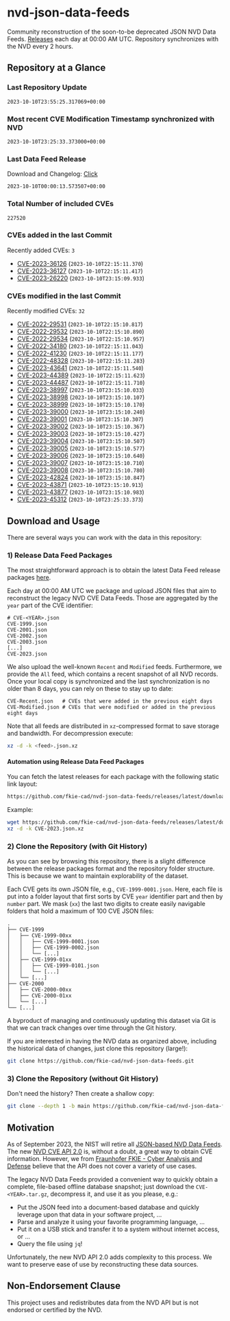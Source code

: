 # nvd-json-data-feeds

Community reconstruction of the soon-to-be deprecated JSON NVD Data Feeds. 
[Releases](https://github.com/fkie-cad/nvd-json-data-feeds/releases/latest) each day at 00:00 AM UTC.
Repository synchronizes with the NVD every 2 hours.

## Repository at a Glance

### Last Repository Update

```plain
2023-10-10T23:55:25.317069+00:00
```

### Most recent CVE Modification Timestamp synchronized with NVD

```plain
2023-10-10T23:25:33.373000+00:00
```

### Last Data Feed Release

Download and Changelog: [Click](https://github.com/fkie-cad/nvd-json-data-feeds/releases/latest)

```plain
2023-10-10T00:00:13.573507+00:00
```

### Total Number of included CVEs

```plain
227520
```

### CVEs added in the last Commit

Recently added CVEs: `3`

* [CVE-2023-36126](CVE-2023/CVE-2023-361xx/CVE-2023-36126.json) (`2023-10-10T22:15:11.370`)
* [CVE-2023-36127](CVE-2023/CVE-2023-361xx/CVE-2023-36127.json) (`2023-10-10T22:15:11.417`)
* [CVE-2023-26220](CVE-2023/CVE-2023-262xx/CVE-2023-26220.json) (`2023-10-10T23:15:09.933`)


### CVEs modified in the last Commit

Recently modified CVEs: `32`

* [CVE-2022-29531](CVE-2022/CVE-2022-295xx/CVE-2022-29531.json) (`2023-10-10T22:15:10.817`)
* [CVE-2022-29532](CVE-2022/CVE-2022-295xx/CVE-2022-29532.json) (`2023-10-10T22:15:10.890`)
* [CVE-2022-29534](CVE-2022/CVE-2022-295xx/CVE-2022-29534.json) (`2023-10-10T22:15:10.957`)
* [CVE-2022-34180](CVE-2022/CVE-2022-341xx/CVE-2022-34180.json) (`2023-10-10T22:15:11.043`)
* [CVE-2022-41230](CVE-2022/CVE-2022-412xx/CVE-2022-41230.json) (`2023-10-10T22:15:11.177`)
* [CVE-2022-48328](CVE-2022/CVE-2022-483xx/CVE-2022-48328.json) (`2023-10-10T22:15:11.283`)
* [CVE-2023-43641](CVE-2023/CVE-2023-436xx/CVE-2023-43641.json) (`2023-10-10T22:15:11.540`)
* [CVE-2023-44389](CVE-2023/CVE-2023-443xx/CVE-2023-44389.json) (`2023-10-10T22:15:11.623`)
* [CVE-2023-44487](CVE-2023/CVE-2023-444xx/CVE-2023-44487.json) (`2023-10-10T22:15:11.710`)
* [CVE-2023-38997](CVE-2023/CVE-2023-389xx/CVE-2023-38997.json) (`2023-10-10T23:15:10.033`)
* [CVE-2023-38998](CVE-2023/CVE-2023-389xx/CVE-2023-38998.json) (`2023-10-10T23:15:10.107`)
* [CVE-2023-38999](CVE-2023/CVE-2023-389xx/CVE-2023-38999.json) (`2023-10-10T23:15:10.170`)
* [CVE-2023-39000](CVE-2023/CVE-2023-390xx/CVE-2023-39000.json) (`2023-10-10T23:15:10.240`)
* [CVE-2023-39001](CVE-2023/CVE-2023-390xx/CVE-2023-39001.json) (`2023-10-10T23:15:10.307`)
* [CVE-2023-39002](CVE-2023/CVE-2023-390xx/CVE-2023-39002.json) (`2023-10-10T23:15:10.367`)
* [CVE-2023-39003](CVE-2023/CVE-2023-390xx/CVE-2023-39003.json) (`2023-10-10T23:15:10.427`)
* [CVE-2023-39004](CVE-2023/CVE-2023-390xx/CVE-2023-39004.json) (`2023-10-10T23:15:10.507`)
* [CVE-2023-39005](CVE-2023/CVE-2023-390xx/CVE-2023-39005.json) (`2023-10-10T23:15:10.577`)
* [CVE-2023-39006](CVE-2023/CVE-2023-390xx/CVE-2023-39006.json) (`2023-10-10T23:15:10.640`)
* [CVE-2023-39007](CVE-2023/CVE-2023-390xx/CVE-2023-39007.json) (`2023-10-10T23:15:10.710`)
* [CVE-2023-39008](CVE-2023/CVE-2023-390xx/CVE-2023-39008.json) (`2023-10-10T23:15:10.780`)
* [CVE-2023-42824](CVE-2023/CVE-2023-428xx/CVE-2023-42824.json) (`2023-10-10T23:15:10.847`)
* [CVE-2023-43871](CVE-2023/CVE-2023-438xx/CVE-2023-43871.json) (`2023-10-10T23:15:10.913`)
* [CVE-2023-43877](CVE-2023/CVE-2023-438xx/CVE-2023-43877.json) (`2023-10-10T23:15:10.983`)
* [CVE-2023-45312](CVE-2023/CVE-2023-453xx/CVE-2023-45312.json) (`2023-10-10T23:25:33.373`)


## Download and Usage

There are several ways you can work with the data in this repository:

### 1) Release Data Feed Packages

The most straightforward approach is to obtain the latest Data Feed release packages [here](https://github.com/fkie-cad/nvd-json-data-feeds/releases/latest).

Each day at 00:00 AM UTC we package and upload JSON files that aim to reconstruct the legacy NVD CVE Data Feeds.
Those are aggregated by the `year` part of the CVE identifier:

```
# CVE-<YEAR>.json
CVE-1999.json
CVE-2001.json
CVE-2002.json
CVE-2003.json
[...]
CVE-2023.json
```

We also upload the well-known `Recent` and `Modified` feeds.
Furthermore, we provide the `All` feed, which contains a recent snapshot of all NVD records.
Once your local copy is synchronized and the last synchronization is no older than 8 days, you can rely on these to stay up to date:

```plain
CVE-Recent.json   # CVEs that were added in the previous eight days
CVE-Modified.json # CVEs that were modified or added in the previous eight days
```

Note that all feeds are distributed in `xz`-compressed format to save storage and bandwidth.
For decompression execute:

```sh
xz -d -k <feed>.json.xz
```


#### Automation using Release Data Feed Packages

You can fetch the latest releases for each package with the following static link layout:

```sh
https://github.com/fkie-cad/nvd-json-data-feeds/releases/latest/download/CVE-<YEAR>.json.xz
```

Example:

```sh
wget https://github.com/fkie-cad/nvd-json-data-feeds/releases/latest/download/CVE-2023.json.xz
xz -d -k CVE-2023.json.xz
```

### 2) Clone the Repository (with Git History)

As you can see by browsing this repository, there is a slight difference between the release packages format and the repository folder structure.
This is because we want to maintain explorability of the dataset.

Each CVE gets its own JSON file, e.g., `CVE-1999-0001.json`.
Here, each file is put into a folder layout that first sorts by CVE `year` identifier part and then by `number` part.
We mask (`xx`) the last two digits to create easily navigable folders that hold a maximum of 100 CVE JSON files:

```plain
.
├── CVE-1999
│   ├── CVE-1999-00xx
│   │   ├── CVE-1999-0001.json
│   │   ├── CVE-1999-0002.json
│   │   └── [...]
│   ├── CVE-1999-01xx
│   │   ├── CVE-1999-0101.json
│   │   └── [...]
│   └── [...]
├── CVE-2000
│   ├── CVE-2000-00xx
│   ├── CVE-2000-01xx
│   └── [...]
└── [...]
```

A byproduct of managing and continuously updating this dataset via Git is that we can track changes over time through the Git history.

If you are interested in having the NVD data as organized above, including the historical data of changes, just clone this repository (large!):

```sh
git clone https://github.com/fkie-cad/nvd-json-data-feeds.git
```

### 3) Clone the Repository (without Git History)

Don't need the history? Then create a shallow copy:

```sh
git clone --depth 1 -b main https://github.com/fkie-cad/nvd-json-data-feeds.git
```

## Motivation

As of September 2023, the NIST will retire all [JSON-based NVD Data Feeds](https://nvd.nist.gov/vuln/data-feeds#divRetirementBanner-1).
The new [NVD CVE API 2.0](https://nvd.nist.gov/developers/vulnerabilities) is, without a doubt, a great way to obtain CVE information.
However, we from [Fraunhofer FKIE - Cyber Analysis and Defense](https://www.fkie.fraunhofer.de/en/departments/cad.html) believe that the API does not cover a variety of use cases.

The legacy NVD Data Feeds provided a convenient way to quickly obtain a complete, file-based offline database snapshot; just download the `CVE-<YEAR>.tar.gz`, decompress it, and use it as you please, e.g.:

* Put the JSON feed into a document-based database and quickly leverage upon that data in your software project, ...
* Parse and analyze it using your favorite programming language, ...
* Put it on a USB stick and transfer it to a system without internet access, or ...
* Query the file using `jq`!

Unfortunately, the new NVD API 2.0 adds complexity to this process.
We want to preserve ease of use by reconstructing these data sources.

## Non-Endorsement Clause

This project uses and redistributes data from the NVD API but is not endorsed or certified by the NVD.